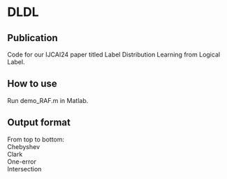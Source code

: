 # DLDL  
## Publication  
Code for our IJCAI24 paper titled Label Distribution Learning from Logical Label.
## How to use
Run demo_RAF.m in Matlab.
## Output format
From top to bottom:  
Chebyshev  
Clark  
One-error  
Intersection
